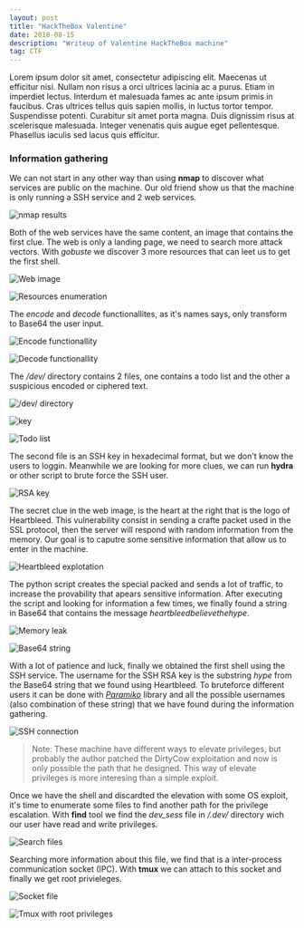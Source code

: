 ```yaml
---
layout: post
title: "HackTheBox Valentine"
date: 2018-08-15 
description: "Writeup of Valentine HackTheBox machine"
tag: CTF
---   
```


Lorem ipsum dolor sit amet, consectetur adipiscing elit. Maecenas ut efficitur nisi. Nullam non risus a orci ultrices lacinia ac a purus. Etiam in imperdiet lectus. Interdum et malesuada fames ac ante ipsum primis in faucibus. Cras ultrices tellus quis sapien mollis, in luctus tortor tempor. Suspendisse potenti. Curabitur sit amet porta magna. Duis dignissim risus at scelerisque malesuada. Integer venenatis quis augue eget pellentesque. Phasellus iaculis sed lacus quis efficitur.

### Information gathering

We can not start in any other way than using **nmap** to discover what services are public on the machine. Our old friend show us that the machine is only running a SSH service and 2 web services.

![](/images/posts/Valentine/img1.png "nmap results")

Both of the web services have the same content, an image that contains the first clue. The web is only a landing page, we need to search more attack vectors. With *gobuste* we discover 3 more resources that can leet us to get the first shell.

![](/images/posts/Valentine/img2.png "Web image") 

![](/images/posts/Valentine/img3.png "Resources enumeration")

The *encode* and *decode* functionallites, as it's names says, only transform to Base64 the user input.  

![](/images/posts/Valentine/img4.png "Encode functionallity")

![](/images/posts/Valentine/img5.png "Decode functionallity")

The */dev/* directory contains 2 files, one contains a todo list and the other a suspicious encoded or ciphered text. 

![](/images/posts/Valentine/img6.png "/dev/ directory")

![](/images/posts/Valentine/img7.png "key")

![](/images/posts/Valentine/img8.png "Todo list")

The second file is an SSH key in hexadecimal format, but we don't know the users to loggin. Meanwhile we are looking for more clues, we can run **hydra** or other script to brute force the SSH user.

![](/images/posts/Valentine/img9.png "RSA key")

The secret clue in the web image, is the heart at the right that is the logo of Heartbleed. This vulnerability consist in sending a crafte packet used in the SSL protocol, then the server will respond with random information from the memory. Our goal is to caputre some sensitive information that allow us to enter in the machine.

![](/images/posts/Valentine/img10.png "Heartbleed explotation")

The python script creates the special packed and sends a lot of traffic, to increase the provability that apears sensitive information. After executing the script and looking for information a few times, we finally found a string in Base64 that contains the message *heartbleedbelievethehype*.

![](/images/posts/Valentine/img11.png "Memory leak")

![](/images/posts/Valentine/img12.png "Base64 string")

With a lot of patience and luck, finally we obtained the first shell using the SSH service. The username for the SSH RSA key is the substring *hype* from the Base64 string that we found using Heartbleed. To bruteforce different users it can be done with [*Paramiko*](http://www.paramiko.org/) library and all the possible usernames (also combination of these string) that we have found during the information gathering.

![](/images/posts/Valentine/img13.png "SSH connection")

> Note: These machine have different ways to elevate privileges, but probably the author patched the DirtyCow exploitation and now is only possible the path that he designed. This way of elevate privileges is more interesing than a simple exploit.

Once we have the shell and discardted the elevation with some OS exploit, it's time to enumerate some files to find another path for the privilege escalation. With **find** tool we find the *dev_sess* file in */.dev/* directory wich our user have read and write privileges. 

![](/images/posts/Valentine/img14.png "Search files")

Searching more information about this file, we find that is a inter-process communication socket (IPC). With **tmux** we can attach to this socket and finally we get root privieleges.

![](/images/posts/Valentine/img15.png "Socket file")

![](/images/posts/Valentine/img16.png "Tmux with root privileges")
